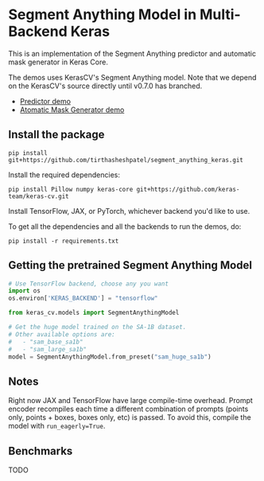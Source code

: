 # Segment Anything Model in Multi-Backend Keras

This is an implementation of the Segment Anything predictor and automatic mask
generator in Keras Core.

The demos uses KerasCV's Segment Anything model. Note that we depend on the
KerasCV's source directly until v0.7.0 has branched.

- [Predictor demo](Segment_Anything_multi_backend_Keras_Demo.ipynb)
- [Atomatic Mask Generator demo](Segment_Anything_Automatic_Mask_Generator_Demo.ipynb)

## Install the package

```shell
pip install git+https://github.com/tirthasheshpatel/segment_anything_keras.git
```

Install the required dependencies:

```shell
pip install Pillow numpy keras-core git+https://github.com/keras-team/keras-cv.git
```

Install TensorFlow, JAX, or PyTorch, whichever backend you'd like to use.

To get all the dependencies and all the backends to run the demos, do:

```shell
pip install -r requirements.txt
```

## Getting the pretrained Segment Anything Model

```python
# Use TensorFlow backend, choose any you want
import os
os.environ['KERAS_BACKEND'] = "tensorflow"

from keras_cv.models import SegmentAnythingModel

# Get the huge model trained on the SA-1B dataset.
# Other available options are:
#   - "sam_base_sa1b"
#   - "sam_large_sa1b"
model = SegmentAnythingModel.from_preset("sam_huge_sa1b")
```

## Notes

Right now JAX and TensorFlow have large compile-time overhead. Prompt encoder
recompiles each time a different combination of prompts (points only,
points + boxes, boxes only, etc) is passed. To avoid this, compile the model
with `run_eagerly=True`.

## Benchmarks

TODO

